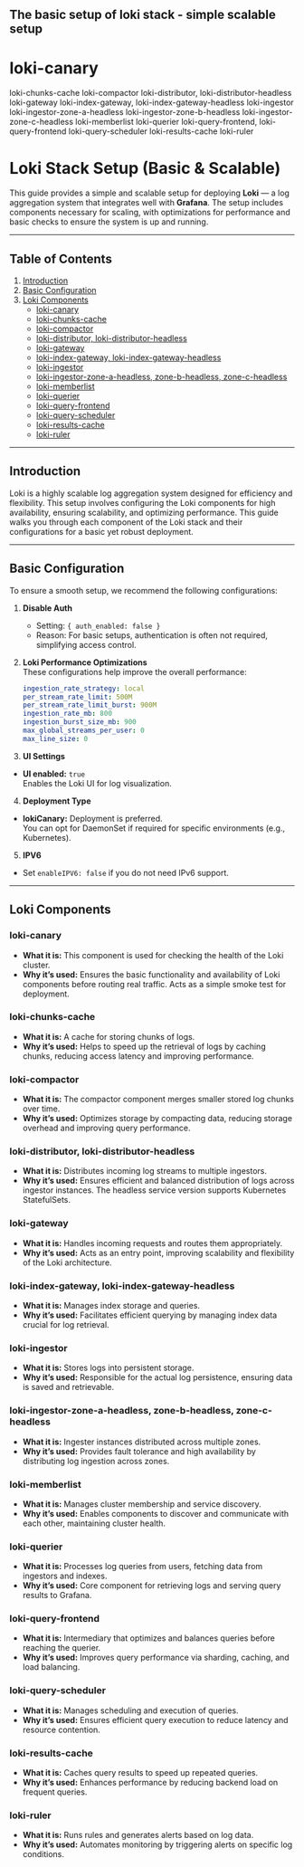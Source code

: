 ## The basic setup of loki stack - simple scalable setup

# loki-canary
loki-chunks-cache
loki-compactor
loki-distributor, loki-distributor-headless
loki-gateway
loki-index-gateway, loki-index-gateway-headless
loki-ingestor
loki-ingestor-zone-a-headless
loki-ingestor-zone-b-headless
loki-ingestor-zone-c-headless
loki-memberlist
loki-querier
loki-query-frontend, loki-query-frontend
loki-query-scheduler
loki-results-cache
loki-ruler

# Loki Stack Setup (Basic & Scalable)

This guide provides a simple and scalable setup for deploying **Loki** — a log aggregation system that integrates well with **Grafana**. The setup includes components necessary for scaling, with optimizations for performance and basic checks to ensure the system is up and running.

---

## Table of Contents

1. [Introduction](#introduction)  
2. [Basic Configuration](#basic-configuration)  
3. [Loki Components](#loki-components)  
   - [loki-canary](#loki-canary)  
   - [loki-chunks-cache](#loki-chunks-cache)  
   - [loki-compactor](#loki-compactor)  
   - [loki-distributor, loki-distributor-headless](#loki-distributor-loki-distributor-headless)  
   - [loki-gateway](#loki-gateway)  
   - [loki-index-gateway, loki-index-gateway-headless](#loki-index-gateway-loki-index-gateway-headless)  
   - [loki-ingestor](#loki-ingestor)  
   - [loki-ingestor-zone-a-headless, zone-b-headless, zone-c-headless](#loki-ingestor-zone-a-headless-zone-b-headless-zone-c-headless)  
   - [loki-memberlist](#loki-memberlist)  
   - [loki-querier](#loki-querier)  
   - [loki-query-frontend](#loki-query-frontend)  
   - [loki-query-scheduler](#loki-query-scheduler)  
   - [loki-results-cache](#loki-results-cache)  
   - [loki-ruler](#loki-ruler)   

---

## Introduction

Loki is a highly scalable log aggregation system designed for efficiency and flexibility. This setup involves configuring the Loki components for high availability, ensuring scalability, and optimizing performance. This guide walks you through each component of the Loki stack and their configurations for a basic yet robust deployment.

---

## Basic Configuration

To ensure a smooth setup, we recommend the following configurations:

1. **Disable Auth**  
   - Setting: `{ auth_enabled: false }`  
   - Reason: For basic setups, authentication is often not required, simplifying access control.

2. **Loki Performance Optimizations**  
   These configurations help improve the overall performance:
   ```yaml
   ingestion_rate_strategy: local
   per_stream_rate_limit: 500M
   per_stream_rate_limit_burst: 900M
   ingestion_rate_mb: 800
   ingestion_burst_size_mb: 900
   max_global_streams_per_user: 0
   max_line_size: 0


3. **UI Settings**

- **UI enabled:** `true`  
  Enables the Loki UI for log visualization.


4. **Deployment Type**

- **lokiCanary:** Deployment is preferred.  
  You can opt for DaemonSet if required for specific environments (e.g., Kubernetes).

5. **IPV6**

- Set `enableIPV6: false` if you do not need IPv6 support.


---

## Loki Components

### loki-canary
- **What it is:** This component is used for checking the health of the Loki cluster.  
- **Why it’s used:** Ensures the basic functionality and availability of Loki components before routing real traffic. Acts as a simple smoke test for deployment.

### loki-chunks-cache
- **What it is:** A cache for storing chunks of logs.  
- **Why it’s used:** Helps to speed up the retrieval of logs by caching chunks, reducing access latency and improving performance.

### loki-compactor
- **What it is:** The compactor component merges smaller stored log chunks over time.  
- **Why it’s used:** Optimizes storage by compacting data, reducing storage overhead and improving query performance.

### loki-distributor, loki-distributor-headless
- **What it is:** Distributes incoming log streams to multiple ingestors.  
- **Why it’s used:** Ensures efficient and balanced distribution of logs across ingestor instances. The headless service version supports Kubernetes StatefulSets.

### loki-gateway
- **What it is:** Handles incoming requests and routes them appropriately.  
- **Why it’s used:** Acts as an entry point, improving scalability and flexibility of the Loki architecture.

### loki-index-gateway, loki-index-gateway-headless
- **What it is:** Manages index storage and queries.  
- **Why it’s used:** Facilitates efficient querying by managing index data crucial for log retrieval.

### loki-ingestor
- **What it is:** Stores logs into persistent storage.  
- **Why it’s used:** Responsible for the actual log persistence, ensuring data is saved and retrievable.

### loki-ingestor-zone-a-headless, zone-b-headless, zone-c-headless
- **What it is:** Ingester instances distributed across multiple zones.  
- **Why it’s used:** Provides fault tolerance and high availability by distributing log ingestion across zones.

### loki-memberlist
- **What it is:** Manages cluster membership and service discovery.  
- **Why it’s used:** Enables components to discover and communicate with each other, maintaining cluster health.

### loki-querier
- **What it is:** Processes log queries from users, fetching data from ingestors and indexes.  
- **Why it’s used:** Core component for retrieving logs and serving query results to Grafana.

### loki-query-frontend
- **What it is:** Intermediary that optimizes and balances queries before reaching the querier.  
- **Why it’s used:** Improves query performance via sharding, caching, and load balancing.

### loki-query-scheduler
- **What it is:** Manages scheduling and execution of queries.  
- **Why it’s used:** Ensures efficient query execution to reduce latency and resource contention.

### loki-results-cache
- **What it is:** Caches query results to speed up repeated queries.  
- **Why it’s used:** Enhances performance by reducing backend load on frequent queries.

### loki-ruler
- **What it is:** Runs rules and generates alerts based on log data.  
- **Why it’s used:** Automates monitoring by triggering alerts on specific log conditions.






